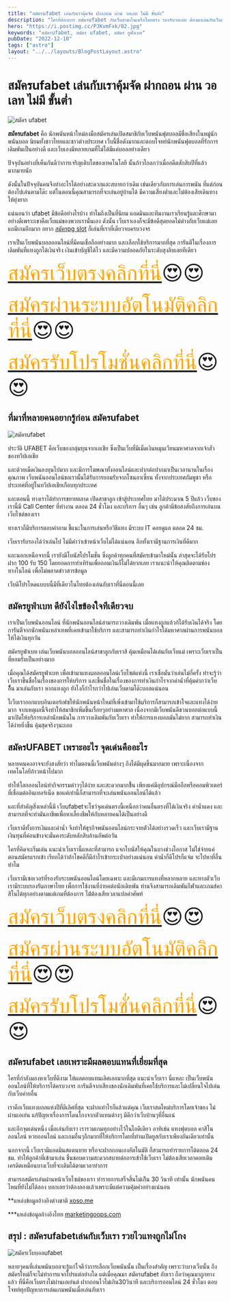 ```yaml
---
title: "สมัครufabet เล่นกับเราคุ้มจัด ฝากถอน ผ่าน วอเลท ไม่มี ขั้นต่ำ"
description: "ใครที่ต้องการ สมัครufabet กับเว็บสาขาในเครือโดยตรง รองรับวอเลท ต้องมาเล่นกับเว็บเรานี่แหละ การันตีได้ว่ารวยไวจากน้ำแดงๆและเครดิตที่มอบให้สมาชิกหน้าใหม่ "
hero: "https://i.postimg.cc/PJKvmFxk/02.jpg"
keywords: "สมัครufabet, สมัคร ufabet, สมัคร ยูฟ่าเบท"
pubDate: "2022-12-10"
tags: ["astro"]
layout: "../../layouts/BlogPostLayout.astro"
---
```


# สมัครufabet เล่นกับเราคุ้มจัด ฝากถอน ผ่าน วอเลท ไม่มี ขั้นต่ำ


![สมัคร ufabet](https://i.postimg.cc/PJKvmFxk/02.jpg)


**สมัครufabet** คือ นักพนันหน้าใหม่ลงมือสมัครเล่นเปิดสมาชิกับเว็บพนันฟุตบอลมีชื่อเสียงในหมู่นักพนันบอล นิยมทั้งชาวไทยและชาวต่างประเทศ เว็บนี้ชื่อดังมากและตอบโจทย์นักพนันฟุตบอลที่รักการเดิมพันเป็นอย่างดี และเว็บเองมีหลายเกมที่ไม่ได้มีแค่บอลอย่างเดียว

ปัจจุบันอย่างที่เห็นกันดีว่าการเจริญเติบโตของเทคโนโลยี นั้นก้าวไกลกว่าเมื่ออดีตสักสิบปีที่แล้วมากมายนัก

ดังนั้นในปัจจุบันคนจึงทำอะไรได้อย่างสะดวกและสบายกว่าเดิม เช่นเดียวกับการเล่นการพนัน ที่แต่ก่อนต้องไปเล่นตามโต๊ะ แต่ในตอนนี้คุณสามารถที่จะเล่นอยู่บ้านได้  มีความเสี่ยงต่ำและไม่ต้องเสียเดินทางให้ยุ่งยาก

แน่นอนว่า ufabet มีข้อดีอย่างไรบ้าง ทำไมถึงเป็นที่นิยม แอดมินและทีมงานเราเรียนรู้และศึกษามาอย่างดีเพราะเขาคือเว็บแม่ของพวกเรานั่นเอง ดังนั้น เว็บเราเองก็จะมีข้อดีสุดยอดไม่ต่างกับเว็บแม่เลยแถมีเกมอีกมาก อยาก [สมัครpg slot](register-pg) ก็เล่นที่เราที่เดียวจบครบวงจร

 เราเป็นเว็บพนันบอลออนไลน์ที่มีคนเชื่อถืออย่างมาก และเลือกใช้บริการมากที่สุด การันตีในเรื่องการเดิมพันที่แทงถูกได้เงินจริง เงินเข้าบัญชีได้ไว และมีความปลอดภัยในระดับสุงลิบเลยทีเดียว

<font size= "8">[<span style="color:orange">สมัครเว็บตรงคลิกที่นี่</span>](https://nazavip.com/26174/t41626o2r59456244323y2m2l464p4)😍😍</font>

<font size= "8">[<span style="color:orange">สมัครผ่านระบบอัตโนมัติคลิกที่นี่</span>](https://nazavip.com/26174/t41626o2r59456244323y2m2l464p4)😍😍</font>

<font size= "8">[<span style="color:orange">สมัครรับโปรโมชั่นคลิกที่นี</span>่](https://nazavip.com/26174/t41626o2r59456244323y2m2l464p4)😍😍</font>



## ที่มาที่หลายคนอยากรู้ก่อน สมัครufabet



![สมัครufabet](https://i.postimg.cc/NMqXYHVZ/01.jpg)

ประวัติ UFABET คือเว็บของกลุ่มทุนจากเอเชีย ซึ่งเป็นเว็บที่มีเม็ดเงินหมุนเวียนมหาศาลจากเจ้าสัวของทวีปเอเชีย

และด้วยเม็ดเงินลงทุนไปมาก และมีการโฆษณาทั้งออนไลน์และปากต่อปากมาเป็นเวลานานในเรื่องคุณภาพ เว็บพนันออนไลน์ขอเรานั้นได้รับการยอมรับจากโซนอาเซี่ยน ทั้งจากประเทศกัมพูชา หรือประเทศที่อยู่ในทวีปเอเชียเกือบทุกประเทศ

และตอนนี้ ทางเราได้ทำการขยายตลาด เปิดสาขาลูก เข้าสู่ประเทศไทย มาได้ประมาณ 5 ปีแล้ว  เว็บของเรานี้มี Call Center ที่ทำงาน ตลอด 24  ชั่วโมง และบริการ อื่นๆ เช่น ลูกค้ามีข้อสงสัยถึงการเล่นบนเว็บไซต์ของเรา

ทางเราก็มีบริการตอบคำถาม ชี้แนะในการเล่นหรือวิธีแทง มีระบบ IT คอยดูแล ตลอด 24 ชม.

เว็บเรารับรองได้ว่าเล่นไป ไม่มีคำว่าเข้าหน้าเว็บไม่ได้แน่นอน อีกทั้งเรามีฐานการเงินที่ดีมาก

และนอกเหนือจากนี้ เรายังมีโบนัสโปรโมชั่น ซึ่งลูกค้าทุกคนที่สมัครเข้ามาใหม่นั้น ล่าสุดจะได้รับโปร ฝาก 100 รับ 150 โดยยอดการทำเทิร์นเพื่อถอนเงินก็ไม่ได้ยากเลย เราแนะนำให้คุณติดตามช่องทางในไลน์ เพื่อไม่พลาดข่าวสารข้อมูล

เว็บดีโปรโหดแบบบนี้มีที่เดียวในไทยต้องเล่นกับเราที่นี่ตอนนี้เลย

##  สมัครยูฟ่าเบท ดียังไงไขข้องใจทีเดียวจบ



เราเป็นเว็บพนันออนไลน์ ที่นักพนันออนไลน์สามารถวางเดิมพัน เมื่อแทงถูกแล้วก้ได้รับเงินได้จริง โดยการันตีจากนักพนันเหล่าเทพที่เคยเข้ามาใช้บริการ และสามารถทำเงินกำไรได้มหาศาลผ่านการพนันบอลให้ได้เงินทุกวัน

สมัครยูฟ่าเบท เล่นเว็บพนันบอลออนไลน์สาขาลูกกับเราสิ คุ้มเหมือนได้เล่นกับเว็บแม่ เพราะเว็บเราเป็นที่ยอมรับเป็นอย่างมาก

เมื่อคุณได้สมัครยูฟ่าเบท เพื่อเข้ามาแทงuอลออนไลน์เว็บไซต์แห่งนี้ เราเชื่อมั่นว่าเล่นไม่กี่ครั้ง ท่าจะรู้ว่าเว็บเราขึ้นชื่อในเรื่องของการให้บริการ และขึ้นชื่อในเรื่องของการทำเงินกำไรจากค่าน้ำที่คุ้มค่ากว่าเว็บอื่้ืน มาเล่นกับเรา หากแทงถูก ยังไงก็กำไรกว่าไปเล่นเว็บตามโต๊ะบอลแน่นอน

ใเว็บเราออกแบบอินเตอร์เฟซให้นักพนันหน้าใหม่ที่เพิ่งเข้ามาใช้uริการก็สามารถเข้าใจและแทงได้ง่ายมาก  จากเหตุผลนี้จึงทำให้สมาชิกเพิ่มขึ้นเรื่อยๆอย่างมหาศาล เนื่องจากมีเว็บพนันดีชวนบอกต่อแบบนี้ มาเปิดให้บริการเหล่านักพนันใน การวางเดิมพันกับเว็บเรา ทำให้การแทงบอลมันไม่ยาก สามารถทำเงินได้ง่ายยิ่งขึ้น คุ้มสุดจริงๆนะเออ

## สมัครUFABET เพราะอะไร จุดเด่นคืออะไร



หลายคนคงอาจจะยังสงสัยว่า ทำไมตอนนี้เว็บพนันต่างๆ ถึงได้มีผุดขึ้นมากมาย เพราะเนื่องจากเทคโนโลยีก้าวหน้าไปมาก

ทำให้โลกออนไลน์ทำกิจกรรมต่าวๆได้ง่าย และสะดวกมากขึ้้น เพียงแค่มีอุปกรณ์มือถือหรือคอมพิวเตอร์ที่เชื่อมต่ออินเทอร์เน็ด ขอแค่เท่านี้ก็สามารถที่จะเล่นพนันออนไลน์ได้แล้ว

และที่สำคัญสิ่งเหล่านี้มี เว็บufabetจะโชว์จุดเด่นตรงนี้เหนือกว่าคนอื่นตรงที่ได้เงินจริง ค่าน้ำแดง และสามารถที่จะทำมันอาชีพเพื่อหาเลี้ยงชีพให้กับหลายคนได้เป็นอย่างดี

เว็บเราดีทั้งการเงินและค่าน้ำ จึงทำให้ธุรกิจพนันออนไลน์กระจายตัวได้อย่างรวดเร็ว และเว็บเรามีฐานเงินทุนที่ค่อนข้างจะมั่นคงระดับหลักสิบล้านอัพต่อวัน

ใครที่คิดจะเริ่มเล่น แนะนำเว็บเรานี้แหละที่สามารถ แจกโบนัสให้คุณในบางช่วงโอกาส ไม่ใช่จ่ายแค่ตอนสมัครแรกเข้า เรียกได้ว่าถ้าโชคดีก็มีกำไรเข้ากระเป๋าอย่างแน่นอน ค่าน้ำก็ดีโปรก็แจ่ม จะไปหาที่อื่นทำไม


เว็บเรามีเซอเวอร์ที่รองรับระบพนันออนไลน์โดยเฉพาะ และมีเกมการแทงที่หลากหลาย และทางตัวเว็บเรามีระบบรองรัuภาษาไทย เพื่อการใช้งานที่ง่ายคต่อนักเดิทพัน ท่านจึงสามารถเดิมพันกีฬาและเกมส์คาสิโนได้ทุกอย่างตามแต่เกมที่ต้องการ ไม้่ต้องเสียเวลาแปลคำศัพท์

<font size= "8">[<span style="color:orange">สมัครเว็บตรงคลิกที่นี่</span>](https://nazavip.com/26174/t41626o2r59456244323y2m2l464p4)😍😍</font>

<font size= "8">[<span style="color:orange">สมัครผ่านระบบอัตโนมัติคลิกที่นี่</span>](https://nazavip.com/26174/t41626o2r59456244323y2m2l464p4)😍😍</font>

<font size= "8">[<span style="color:orange">สมัครรับโปรโมชั่นคลิกที่นี</span>่](https://nazavip.com/26174/t41626o2r59456244323y2m2l464p4)😍😍</font>

## สมัครufabet เลยเพราะมีผลตอบแทนที่เยี่ยมที่สุด


ใครที่กำลังมองหาเว็บที่ดีงาม ให้ผลตอบแทนเลิศเลอมากที่สุด แนะนำเว็บเรา นี่แหละ เป็นเว็บพนันออนไลน์ที่ให้บริการได้ครบวงจร การันตีจากเสียงของนักเดิมพันที่เคยใช้บริการและไม่เปลี่ยนใจไปเล่นกับเว็บค่ายอื่น

เราคือเว็บแทงบอลแห่งปีที่ดีเลิศที่สุด จะฝากเท่าไรก็แล้วแต่คุณ เว็บเราสดใหม่บริการโดยเจ้าของ ไม่ผ่านเอเย่น แก้ปัญหาเรื่องการโดนโกงจากตัวแทนต่างๆ มีดีกว่าเว็บบ้านๆที่อื่นแน่


และอีกจุดเด่นหนึ่ง เมื่อเล่นกับเรา เรารวมเกมทุกอย่างไว้ในไอดีเดียว อาทิเช่น แทงฟุตบอล คาสิโนออนไลน์ หวยออนไลน์ และเกมอื่นๆอีกมากที่ให้บริการโดยที่ท่านเปิดยูสกับเราเพียงอันเดียวเท่านั้น

นอกจากนี้ เว็บเรามีแอดมินสแตนบาย หรือจะฝากถอนเองอัตโนมัติ ก็สามารถทำรายการได้ตลอด 24 ชม. ทำให้ลูกค้าที่เข้ามาเล่น ชื่นชอบความสะดวกสบายต่อการเข้าใช้เว็บเรา ไม่ต้องเสียเวลาคอยเติมเครดิตเหมือนบางเว็บที่จะเติมได้ตามเวลาทำการ 

สามารถสมัครเล่นผ่านหน้าเว็บไซต์ของเรา ทำรายการเสร็จสิ้นไม่เกิิน 30 วินาที เท่านั้น นักพนันคนไหนที่ยังไม่ได้ลอง บอกเลยว่าต้องลองแล้วเพราะมีแต่ความคุ้มค่าอย่างแน่นอน

**แหล่งข้อมูลอ้างอิงต่างชาติ [xoso.me](https://xoso.mobi/)

***แหล่งข้อมูลอ้างอิงไทย [marketingoops.com](https://www.marketingoops.com/)

## สรุป : สมัครufabetเล่นกับเว็บเรา รวยไวแทงถูกไม่โกง 

![สมัครเว็บบอลufabet](https://i.postimg.cc/yYQSx5tm/03.jpg)

หลายๆคนที่เล่นพนันบอลจะรู้แก่ใจดีว่าการเลือกเว็บพนันนั้น เป็นเรื่องสำคัญ เพราะว่าบางเว็บนั้น ถึงสมัครใหม่ก็จะไม่ทำการแจกโปรแต่อย่างใด แต่เมื่อคุณมา สมัครufabet กับเรา  ถือว่าคุณมาถูกทางแล้ว ที่นี่คือเว็บตรงไม่ผ่านเอเย่นต์ ฝากถอนไวไม่เกิน30วินาที และบริการออนไลน์ 24 ชั่วโมง ตอบโจทย์ทุกปัญหาการเล่นเกมพนันเมื่อเล่นกับเรา


